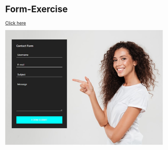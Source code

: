 # Form-Exercise


[Click here](https://ozcan-cetin.github.io/Form-Exercise/)

![Preview](https://github.com/ozcan-cetin/Form-Exercise/blob/master/Screenshot%202022-04-12%20153736.jpg)
